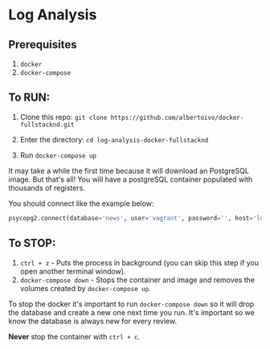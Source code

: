 # Log Analysis

## Prerequisites

1. `docker`
2. `docker-compose`

## To RUN:

1. Clone this repo: `git clone https://github.com/albertoivo/docker-fullstacknd.git`

2. Enter the directory: `cd log-analysis-docker-fullstacknd`

3. Run `docker-compose up`

It may take a while the first time because it will download an PostgreSQL image. But that's all! You will have a postgreSQL container populated with thousands of registers.

You should connect like the example below:
```python
psycopg2.connect(database='news', user='vagrant', password='', host='localhost')
```

## To STOP:

1. `ctrl + z` - Puts the process in background (you can skip this step if you open another terminal window).
2. `docker-compose down` - Stops the container and image and removes the volumes created by `docker-compose up`.

To stop the docker it's important to run `docker-compose down` so it will drop the database and create a new one next time you run. It's important so we know the database is always new for every review.

**Never** stop the container with `ctrl + c`.
